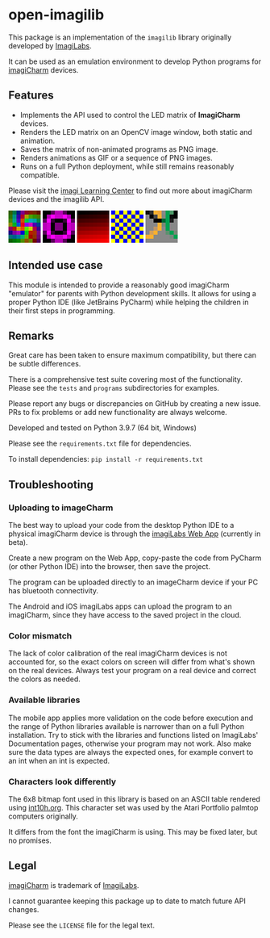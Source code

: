 # open-imagilib

This package is an implementation of the `imagilib` library originally developed by [ImagiLabs](https://imagilabs.com/).

It can be used as an emulation environment to develop Python programs for [imagiCharm](https://imagilabs.com/products/imagicharm) devices.

## Features 
- Implements the API used to control the LED matrix of **ImagiCharm** devices.
- Renders the LED matrix on an OpenCV image window, both static and animation.
- Saves the matrix of non-animated programs as PNG image.
- Renders animations as GIF or a sequence of PNG images.
- Runs on a full Python deployment, while still remains reasonably compatible.

Please visit the [imagi Learning Center](https://www.notion.so/imagilabs/imagi-Learning-Center-5afe3d51d30645849f2738c9b5eb1154) to find out more about imagiCharm devices and the imagilib API.

![HSV Spiral](/programs/hsv_spiral.gif)
![Tunnel Vision](/programs/tunnel_vision.gif)
![Gradient](/programs/gradient.gif)
![Chessboard](/programs/chessboard.gif)
![Olympics](/programs/olympics.gif)

## Intended use case

This module is intended to provide a reasonably good imagiCharm "emulator" for parents with 
Python development skills. It allows for using a proper Python IDE (like JetBrains PyCharm) 
while helping the children in their first steps in programming.

## Remarks
 
Great care has been taken to ensure maximum compatibility, but there can be subtle differences.

There is a comprehensive test suite covering most of the functionality. Please see the `tests` and `programs` subdirectories for examples. 

Please report any bugs or discrepancies on GitHub by creating a new issue. PRs to fix problems or add new functionality are always welcome.

Developed and tested on Python 3.9.7 (64 bit, Windows)

Please see the `requirements.txt` file for dependencies. 

To install dependencies: `pip install -r requirements.txt`

## Troubleshooting

### Uploading to imageCharm

The best way to upload your code from the desktop Python IDE to a physical imagiCharm device is through the [imagiLabs Web App](https://imagilabs.com/app) (currently in beta).

Create a new program on the Web App, copy-paste the code from PyCharm (or other Python IDE) into the browser, then save the project.

The program can be uploaded directly to an imageCharm device if your PC has bluetooth connectivity.

The Android and iOS imagiLabs apps can upload the program to an imagiCharm, since they have access to the saved project in the cloud. 

### Color mismatch

The lack of color calibration of the real imagiCharm devices is not accounted for, 
so the exact colors on screen will differ from what's shown on the real devices.
Always test your program on a real device and correct the colors as needed.

### Available libraries

The mobile app applies more validation on the code before execution and the range of Python libraries
available is narrower than on a full Python installation. Try to stick with the libraries and functions
listed on ImagiLabs' Documentation pages, otherwise your program may not work. Also make sure the data
types are always the expected ones, for example convert to an int when an int is expected.

### Characters look differently

The 6x8 bitmap font used in this library is based on an ASCII table rendered using 
[int10h.org](https://int10h.org/oldschool-pc-fonts/fontlist/font?portfolio_6x8).
This character set was used by the Atari Portfolio palmtop computers originally.

It differs from the font the imagiCharm is using. This may be fixed later, but no promises.

## Legal

[imagiCharm](https://imagilabs.com/products/imagicharm) is trademark of [ImagiLabs](https://imagilabs.com/).

I cannot guarantee keeping this package up to date to match future API changes.

Please see the `LICENSE` file for the legal text.
